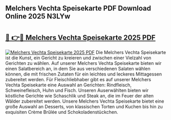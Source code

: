 ## Melchers Vechta Speisekarte PDF Download Online 2025 N3LYw

# <h2><a href="http://gcdp90.nevu.top/?p=Melchers+Vechta+Speisekarte">🔗 👉🔴 Melchers Vechta Speisekarte 2025 PDF</a></h2>

[![Melchers Vechta Speisekarte 2025 PDF](https://i.imgur.com/dBaPXMq.png)](http://gcdp90.nevu.top/?p=Melchers+Vechta+Speisekarte)
Die Melchers Vechta Speisekarte ist die Kunst, ein Gericht zu kreieren und zwischen einer Vielzahl von Gerichten zu wählen. Auf unserer Melchers Vechta Speisekarte bieten wir einen Salatbereich an, in dem Sie aus verschiedenen Salaten wählen können, die mit frischen Zutaten für ein leichtes und leckeres Mittagessen zubereitet werden. Für Fleischliebhaber gibt es auf unserer Melchers Vechta Speisekarte eine Auswahl an Gerichten: Rindfleisch, Schweinefleisch, Huhn und Fisch. Unseren Auserwählten bieten wir köstliche Gerichte wie Schaschlik und Steak an, die im Feuer der alten Wälder zubereitet werden. Unsere Melchers Vechta Speisekarte bietet eine große Auswahl an Desserts, von klassischen Torten und Kuchen bis hin zu exquisiten Crème Brûlée und Schokoladenstückchen.
